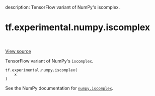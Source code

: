 description: TensorFlow variant of NumPy's iscomplex.

<div itemscope itemtype="http://developers.google.com/ReferenceObject">
<meta itemprop="name" content="tf.experimental.numpy.iscomplex" />
<meta itemprop="path" content="Stable" />
</div>

# tf.experimental.numpy.iscomplex

<!-- Insert buttons and diff -->

<table class="tfo-notebook-buttons tfo-api nocontent" align="left">

</table>

<a target="_blank" class="external" href="/code/stable/tensorflow/python/ops/numpy_ops/np_math_ops.py">View source</a>



TensorFlow variant of NumPy's `iscomplex`.

<pre class="devsite-click-to-copy prettyprint lang-py tfo-signature-link">
<code>tf.experimental.numpy.iscomplex(
    x
)
</code></pre>



<!-- Placeholder for "Used in" -->

See the NumPy documentation for [`numpy.iscomplex`](https://numpy.org/doc/1.16/reference/generated/numpy.iscomplex.html).